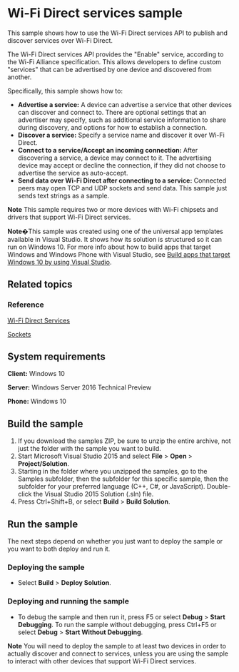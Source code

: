 <!---
  category: NetworkingAndWebServices 
  samplefwlink: http://go.microsoft.com/fwlink/p/?LinkId=620627
--->

# Wi-Fi Direct services sample

This sample shows how to use the Wi-Fi Direct services API to publish and discover services over Wi-Fi Direct.

The Wi-Fi Direct services API provides the "Enable" service, according to the Wi-Fi Alliance specification. This allows developers to define custom "services" that can be advertised by one device and discovered from another.

Specifically, this sample shows how to:

- **Advertise a service:** A device can advertise a service that other devices can discover and connect to. There are optional settings that an advertiser may specify, such as additional service information to share during discovery, and options for how to establish a connection.
- **Discover a service:** Specify a service name and discover it over Wi-Fi Direct.
- **Connect to a service/Accept an incoming connection:** After discovering a service, a device may connect to it. The advertising device may accept or decline the connection, if they did not choose to advertise the service as auto-accept.
- **Send data over Wi-Fi Direct after connecting to a service:** Connected peers may open TCP and UDP sockets and send data. This sample just sends text strings as a sample.

**Note** This sample requires two or more devices with Wi-Fi chipsets and drivers that support Wi-Fi Direct services.
 
**Note**�This sample was created using one of the universal app templates available in Visual Studio. It shows how its solution is structured so it can run on Windows 10. For more info about how to build apps that target Windows and Windows Phone with Visual Studio, see [Build apps that target Windows 10 by using Visual Studio](http://msdn.microsoft.com/library/windows/apps/dn609832).

## Related topics

### Reference

<!-- Add links to related API -->

[Wi-Fi Direct Services](https://msdn.microsoft.com/library/windows/apps/windows.devices.wifidirect.services.aspx)

[Sockets](https://msdn.microsoft.com/library/windows/apps/windows.networking.sockets.aspx)

## System requirements

**Client:** Windows 10

**Server:** Windows Server 2016 Technical Preview

**Phone:**  Windows 10

## Build the sample

1. If you download the samples ZIP, be sure to unzip the entire archive, not just the folder with the sample you want to build. 
2. Start Microsoft Visual Studio 2015 and select **File** \> **Open** \> **Project/Solution**.
3. Starting in the folder where you unzipped the samples, go to the Samples subfolder, then the subfolder for this specific sample, then the subfolder for your preferred language (C++, C#, or JavaScript). Double-click the Visual Studio 2015 Solution (.sln) file.
4. Press Ctrl+Shift+B, or select **Build** \> **Build Solution**.

## Run the sample

The next steps depend on whether you just want to deploy the sample or you want to both deploy and run it.

### Deploying the sample

- Select **Build** \> **Deploy Solution**. 

### Deploying and running the sample

- To debug the sample and then run it, press F5 or select **Debug** \> **Start Debugging**. To run the sample without debugging, press Ctrl+F5 or select **Debug** \> **Start Without Debugging**. 

**Note** You will need to deploy the sample to at least two devices in order to actually discover and connect to services, unless you are using the sample to interact with other devices that support Wi-Fi Direct services.
